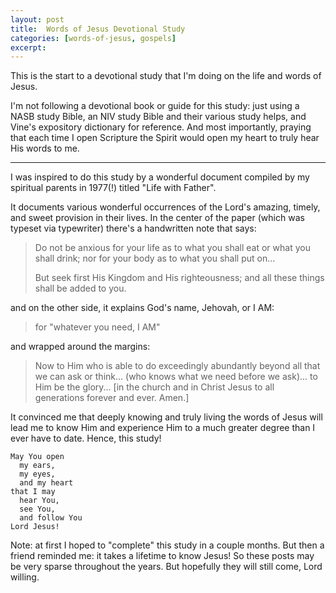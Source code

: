 ```yaml
---
layout: post
title:  Words of Jesus Devotional Study
categories: [words-of-jesus, gospels]
excerpt: 
---
```


This is the start to a devotional study that I'm doing on the life and words of Jesus.

I'm not following a devotional book or guide for this study: just using a NASB study Bible, an NIV study Bible and their various study helps, and Vine's expository dictionary for reference. And most importantly, praying that each time I open Scripture the Spirit would open my heart to truly hear His words to me.

---

I was inspired to do this study by a wonderful document compiled by my spiritual parents in 1977(!) titled "Life with Father".

It documents various wonderful occurrences of the Lord's amazing, timely, and sweet provision in their lives. In the center of the paper (which was typeset via typewriter) there's a handwritten note that says:

> Do not be anxious for your life as to what you shall eat or what you shall drink;
> nor for your body as to what you shall put on...
>
> But seek first His Kingdom and His righteousness; and all these things shall be added to you.


and on the other side, it explains God's name, Jehovah, or I AM:

> for "whatever you need, I AM"


and wrapped around the margins:

> Now to Him who is able to do exceedingly abundantly beyond all that we can ask or think... (who knows what we need before we ask)... to Him be the glory... \[in the church and in Christ Jesus to all generations forever and ever. Amen.\]




It convinced me that deeply knowing and truly living the words of Jesus will lead me to know Him and experience Him to a much greater degree than I ever have to date. Hence, this study!


```
May You open
  my ears,
  my eyes,
  and my heart
that I may
  hear You,
  see You,
  and follow You
Lord Jesus!
```







Note: at first I hoped to "complete" this study in a couple months. But then a friend reminded me: it takes a lifetime to know Jesus!  So these posts may be very sparse throughout the years.  But hopefully they will still come, Lord willing.
